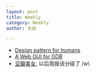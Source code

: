 ```yaml
---
layout: post
title: Weekly
category: Weekly
author: 东岳

---
```


- [Design pattern for humans](https://github.com/kamranahmedse/design-patterns-for-humans)
- [A Web GUI for GDB](https://github.com/cs01/gdbgui)
- [豆瓣美女](https://github.com/luzefeng/DouBanMeinv), 以后周报该分级了 /w\
